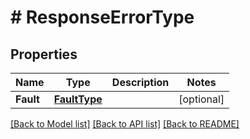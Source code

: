 # # ResponseErrorType


## Properties 


Name | Type | Description | Notes
------------ | ------------- | ------------- | -------------
**Fault**| [**FaultType**](FaultType.md) |   | [optional]


[[Back to Model list]](../../README.md#models) [[Back to API list]](../../README.md#endpoints) [[Back to README]](../../README.md)

